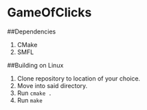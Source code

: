 # GameOfClicks

##Dependencies
1. CMake
2. SMFL 

##Building on Linux

1. Clone repository to location of your choice.
2. Move into said directory.
3. Run `cmake .`
4. Run `make`
